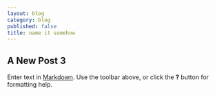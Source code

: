 ```yaml
---
layout: blog
category: blog
published: false
title: name it somehow
---
```


## A New Post 3

Enter text in [Markdown](http://daringfireball.net/projects/markdown/). Use the toolbar above, or click the **?** button for formatting help.
